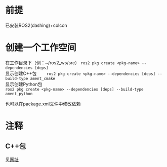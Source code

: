 # 前提
已安装ROS2(dashing)+colcon  
# 创建一个工作空间  
在工作目录下（例：~/ros2_ws/src）
`ros2 pkg create <pkg-name> --dependencies [deps]`  
显示创建C++包　　
`ros2 pkg create <pkg-name> --dependencies [deps] --build-type ament_cmake`  
显示创建Python包  
`ros2 pkg create <pkg-name> --dependencies [deps] --build-type ament_python`

也可以在package.xml文件中修改依赖  
# 注释  
## C++包
见[网址](https://index.ros.org/doc/ros2/Tutorials/Developing-a-ROS-2-Package/)
